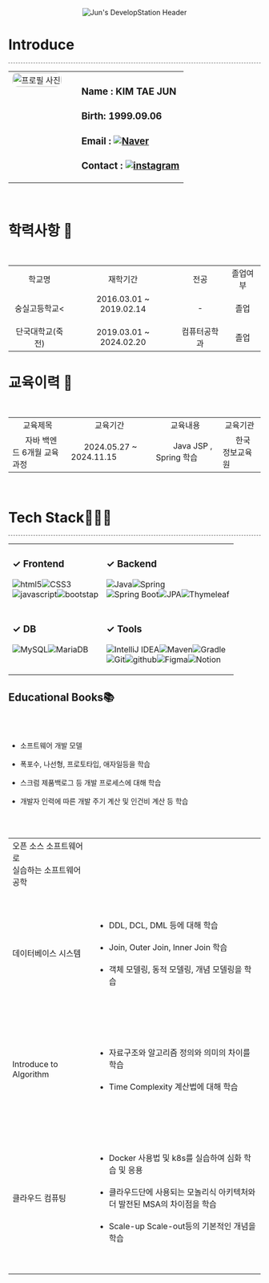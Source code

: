 <p align="center">
  <img src="https://capsule-render.vercel.app/api?type=Transparent&text=Jun%27s%20DevelopStation%20%F0%9F%92%BB&fontAlign=&fontSize=40&animation=twinkling&desc=Welcome%20to%20My%20Repository!%20Backend%20Developer%20Mr.Jun&&descAlignY=70&theme=dark&height=150" alt="Jun's DevelopStation Header">
</p>

<h1>Introduce</h1>
<div style="border-bottom: 1px dashed #666; width: 100%; margin: 10px 0;"></div>

<table align="center" style="width: auto; border: none; border-collapse: collapse; background-color: transparent;">
  <tr>
    <td style="vertical-align: top; padding-right: 20px; border: none; background-color: transparent;">
      <img src="https://github.com/user-attachments/assets/54c60239-ba98-4aa6-83e0-73d396c620c9" width="100%" style="border-radius: 10px;" alt="프로필 사진">
    </td>
    <td style="vertical-align: top; text-align: left; border: none; background-color: transparent; padding-left: 20px;">
        <h3>Name : KIM TAE JUN</h3>
        <h3>Birth: 1999.09.06</h3>
        <h3>Email : <a href="mailto:somang567@naver.com" target="_blank"><img src="https://img.shields.io/badge/Naver-03C75A?style=for-the-badge&logo=naver&logoColor=white" alt="Naver"></a></h3>
        <h3>Contact : <a href="https://www.instagram.com/xroawlns__/" target="_blank"><img src="https://img.shields.io/badge/Instagram-E4405F?style=for-the-badge&logo=instagram&logoColor=white" alt="instagram"></a></h3>
    </td>
  </tr>
</table>

<br> 

<h1>학력사항 🏫</h1>
<table align="center">
  <tr align="center">
    <td>학교명</td>
    <td>재학기간</td>
    <td>전공</td>
    <td>졸업여부</td>
  </tr>
  <tr align="center">
    <td>숭실고등학교<</td>
    <td>2016.03.01 ~ 2019.02.14</p></td>
    <td>-</td>
    <td>졸업</td>
  </tr>
   <tr align="center">
    <td>단국대학교(죽전)</td>
    <td>2019.03.01 ~ 2024.02.20</td>
    <td>컴퓨터공학과</td>
    <td>졸업</td>
  </tr>
</table>

<div style="clear: both;"></div>

<h1>교육이력 📑</h1>
<table align="center">
  <tr align="center"> 
    <td>
      교육제목
    </td>
    <td>
      교육기간
    </td>
    <td>
      교육내용
    </td>
    <td>
      교육기관
    </td>
  </tr>
  <tr>
    <td>
      자바 백엔드 6개월 교육과정
    </td>
    <td>
      2024.05.27 ~ 2024.11.15
    </td>
    <td>
        Java JSP , Spring 학습
    </td>
    <td>
      한국정보교육원
    </td>
  </tr>
</table>

<br>
          
<h1>Tech Stack🧑🏻‍💻</h1>
<div style="border-bottom: 1px dashed #666; width: 100%; margin: 10px 0;"></div>

<table align="center" border="0" cellpadding="5" cellspacing="0">
  <tr> <td valign="top"> <h3>✓ Frontend</h3>
        <img src="https://img.shields.io/badge/HTML5-E34F26?style=for-the-badge&logo=html5&logoColor=white" alt="html5"><img src="https://img.shields.io/badge/CSS3-1572B6?style=for-the-badge&logo=css3&logoColor=white" alt="CSS3"><br>
        <img src="https://img.shields.io/badge/Javascript-F7DF1E?style=for-the-badge&logo=javascript&logoColor=white" alt="javascript"><img src="https://img.shields.io/badge/Bootstrap-7952B3?style=for-the-badge&logo=bootstrap&logoColor=white" alt="bootstap">
    </td>
    <td valign="top"> <h3>✓ Backend</h3>
      <p>
        <img src="https://img.shields.io/badge/Java-007396?style=for-the-badge&logo=java&logoColor=white" alt="Java"><img src="https://img.shields.io/badge/Spring-6DB33F?style=for-the-badge&logo=spring&logoColor=white" alt="Spring"><br>
        <img src="https://img.shields.io/badge/SpringBoot-13C100?style=for-the-badge&logo=spring%20boot&logoColor=white" alt="Spring Boot"><img src="https://img.shields.io/badge/JPA-6DB33F?style=for-the-badge&logo=hibernate&logoColor=white" alt="JPA"><img src="https://img.shields.io/badge/Thymeleaf-005F0F?style=for-the-badge&logo=thymeleaf&logoColor=white" alt="Thymeleaf">
      </p>
    </td>
  </tr>
  <tr> <td valign="top"> <h3>✓ DB</h3>
      <p>
        <img src="https://img.shields.io/badge/MySQL-4479A1?style=for-the-badge&logo=mysql&logoColor=white" alt="MySQL"><img src="https://img.shields.io/badge/MariaDB-003545?style=for-the-badge&logo=mariadb&logoColor=white" alt="MariaDB">
      </p>
    </td>
    <td valign="top"> <h3>✓ Tools</h3>
      <p>
        <img src="https://img.shields.io/badge/IntelliJ_IDEA-000000?style=for-the-badge&logo=intellij-idea&logoColor=white" alt="IntelliJ IDEA"><img src="https://img.shields.io/badge/Maven-C71A36?style=for-the-badge&logo=apache-maven&logoColor=white" alt="Maven"><img src="https://img.shields.io/badge/Gradle-02303A?style=for-the-badge&logo=gradle&logoColor=white" alt="Gradle"><br>
        <img src="https://img.shields.io/badge/Git-F05032?style=for-the-badge&logo=git&logoColor=white" alt="Git"><img src="https://img.shields.io/badge/github-181717?style=for-the-badge&logo=github&logoColor=white" alt="github"><img src="https://img.shields.io/badge/Figma-F24E1E?style=for-the-badge&logo=figma&logoColor=white" alt="Figma"><img src="https://img.shields.io/badge/Notion-000000?style=for-the-badge&logo=notion&logoColor=black" alt="Notion">
      </p>
    </td>
  </tr>
</table>


<h2>Educational Books📚</h2>
<table>
  <tr>
    <td>오픈 소스 소프트웨어로<br>실습하는 소프트웨어 공학</td>
    <td></td>
      <ul>
        <li>소프트웨어 개발 모델</li>
        <li>폭포수, 나선형, 프로토타입, 애자일등을 학습</li>
        <li>스크럼 제품백로그 등 개발 프로세스에 대해 학습</li>
        <li>개발자 인력에 따른 개발 주기 계산 및 인건비 계산 등 학습</li>
      </ul>
    </td>
  </tr>
  <tr>
    <td>데이터베이스 시스템</td>
    <td>
      <ul>
        <li>DDL, DCL, DML 등에 대해 학습</li>
        <li>Join, Outer Join, Inner Join 학습</li>
        <li>객체 모델링, 동적 모델링, 개념 모델링을 학습</li>
      </ul>
    </td>
  </tr>
  <tr>
    <td>Introduce to Algorithm</td>
    <td>
      <ul>
        <li>자료구조와 알고리즘 정의와 의미의 차이를 학습</li>
        <li>Time Complexity 계산법에 대해 학습</li>
      </ul>
    </td>
  </tr>
  <tr>
    <td>클라우드 컴퓨팅</td>
    <td>
      <ul>
        <li>Docker 사용법 및 k8s를 실습하여 심화 학습 및 응용</li>
        <li>클라우드단에 사용되는 모놀리식 아키텍처와<br>더 발전된 MSA의 차이점을 학습</li>
        <li>Scale-up Scale-out등의 기본적인 개념을 학습</li>
      </ul>
    </td>
  </tr>
</table>
